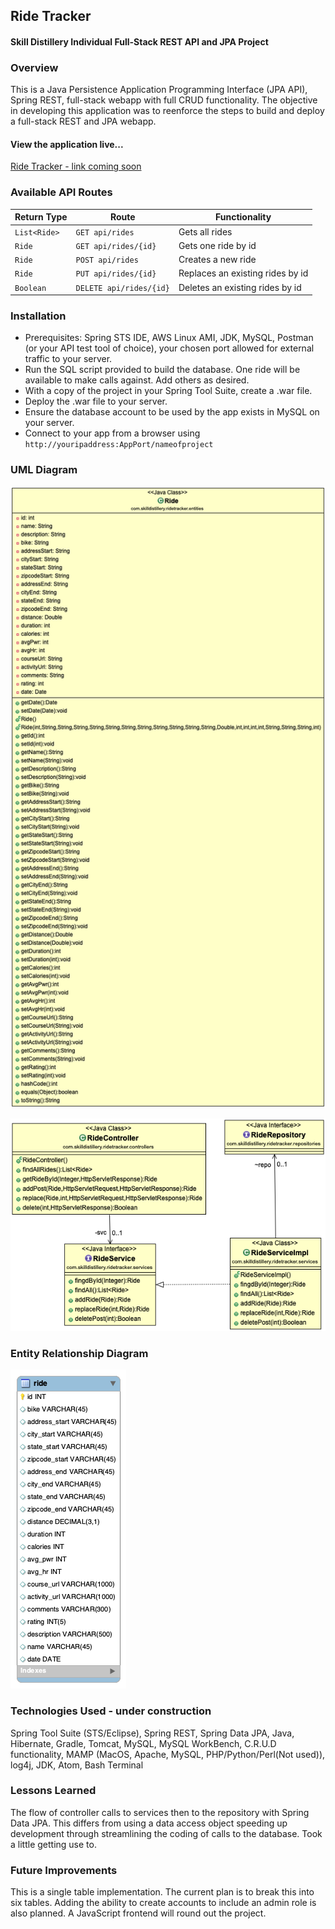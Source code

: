 ## Ride Tracker
#### Skill Distillery Individual Full-Stack REST API and JPA Project

### Overview
This is a Java Persistence Application Programming Interface (JPA API), Spring REST, full-stack webapp with full CRUD functionality. The objective in developing this application was to reenforce the steps to build and deploy a full-stack REST and JPA webapp.  

#### View the application live...

[Ride Tracker - link coming soon](http://www.robcodes.pro)

### Available API Routes

| Return Type | Route                 | Functionality                  |
|-------------|-----------------------|--------------------------------|
| `List<Ride>`  |`GET api/rides`        | Gets all rides                 |
| `Ride`        |`GET api/rides/{id}`   | Gets one ride by id            |
| `Ride`        |`POST api/rides`       | Creates a new ride             |
| `Ride`        |`PUT api/rides/{id}`   | Replaces an existing rides by id|
| `Boolean`     |`DELETE api/rides/{id}`| Deletes an existing rides by id |

### Installation

* Prerequisites: Spring STS IDE, AWS Linux AMI, JDK, MySQL, Postman (or your API test tool of choice), your chosen port allowed for external traffic to your server.
* Run the SQL script provided to build the database. One ride will be available to make calls against. Add others as desired.
* With a copy of the project in your Spring Tool Suite, create a .war file.
* Deploy the .war file to your server.
* Ensure the database account to be used by the app exists in MySQL on your server.
* Connect to your app from a browser using `http://youripaddress:AppPort/nameofproject`

### UML Diagram

![UML Diagram](https://github.com/robrides/EventTrackerProject/blob/master/RideTrackerJPA/RideTrackerUML.png)

![UML Diagram](https://github.com/robrides/EventTrackerProject/blob/master/RideTrackerREST/RideTrackerUML_REST.png)

### Entity Relationship Diagram

![ERD](https://github.com/robrides/EventTrackerProject/blob/master/DB/ridetrackerdbERD.png)

### Technologies Used - under construction

Spring Tool Suite (STS/Eclipse), Spring REST, Spring Data JPA, Java, Hibernate, Gradle, Tomcat, MySQL, MySQL WorkBench, C.R.U.D functionality, MAMP (MacOS, Apache, MySQL, PHP/Python/Perl(Not used)), log4j, JDK, Atom, Bash Terminal

### Lessons Learned
The flow of controller calls to services then to the repository with Spring Data JPA.  This differs from using a data access object speeding up development through streamlining the coding of calls to the database. Took a little getting use to.

### Future Improvements
This is a single table implementation.  The current plan is to break this into six tables.  Adding the ability to create accounts to include an admin role is also planned.  A JavaScript frontend will round out the project.
